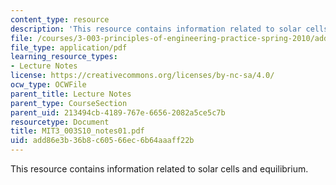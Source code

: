 ```yaml
---
content_type: resource
description: 'This resource contains information related to solar cells and equilibrium. '
file: /courses/3-003-principles-of-engineering-practice-spring-2010/add86e3b36b8c60566ec6b64aaaff22b_MIT3_003S10_notes01.pdf
file_type: application/pdf
learning_resource_types:
- Lecture Notes
license: https://creativecommons.org/licenses/by-nc-sa/4.0/
ocw_type: OCWFile
parent_title: Lecture Notes
parent_type: CourseSection
parent_uid: 213494cb-4189-767e-6656-2082a5ce5c7b
resourcetype: Document
title: MIT3_003S10_notes01.pdf
uid: add86e3b-36b8-c605-66ec-6b64aaaff22b
---
```

This resource contains information related to solar cells and equilibrium. 